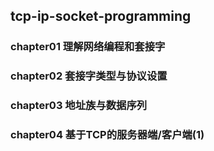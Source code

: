 ## tcp-ip-socket-programming### chapter01 理解网络编程和套接字### chapter02 套接字类型与协议设置### chapter03 地址族与数据序列### chapter04 基于TCP的服务器端/客户端(1)